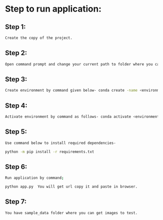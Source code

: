 # Step to run application:

## Step 1:
```bash
Create the copy of the project.
```

## Step 2: 
```bash
Open command prompt and change your current path to folder where you can find 'app.py' file.
```

## Step 3: 
```bash 
Create environment by command given below- conda create -name <environment name>
```
        
## Step 4: 
```bash 
Activate environment by command as follows- conda activate <environment name>
```
        
## Step 5: 
```bash 
Use command below to install required dependencies- 
```
```bash 
python -m pip install -r requirements.txt
```
  
## Step 6: 
```bash 
Run application by command; 
```
```bash
python app.py  You will get url copy it and paste in browser.
```
  
## Step 7: 
```bash
You have sample_data folder where you can get images to test.
```

